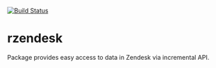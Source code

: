 [![Build Status](https://travis-ci.org/byapparov/rzendesk.svg?branch=master)](https://travis-ci.org/byapparov/rzendesk)

# rzendesk

Package provides easy access to data in Zendesk via incremental API.
